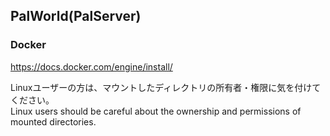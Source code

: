 ## PalWorld(PalServer)
### Docker
https://docs.docker.com/engine/install/

Linuxユーザーの方は、マウントしたディレクトリの所有者・権限に気を付けてください。  
Linux users should be careful about the ownership and permissions of mounted directories.